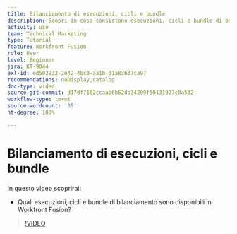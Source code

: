 ```yaml
---
title: Bilanciamento di esecuzioni, cicli e bundle
description: Scopri in cosa consistono esecuzioni, cicli e bundle di bilanciamento in  [!DNL Adobe Workfront Fusion].
activity: use
team: Technical Marketing
type: Tutorial
feature: Workfront Fusion
role: User
level: Beginner
jira: KT-9044
exl-id: ed502932-2e42-4bc0-aa1b-d1a83637ca97
recommendations: noDisplay,catalog
doc-type: video
source-git-commit: d17df7162ccaab6b62db34209f50131927c0a532
workflow-type: tm+mt
source-wordcount: '35'
ht-degree: 100%

---
```


# Bilanciamento di esecuzioni, cicli e bundle

In questo video scoprirai:

* Quali esecuzioni, cicli e bundle di bilanciamento sono disponibili in Workfront Fusion?

>[!VIDEO](https://video.tv.adobe.com/v/335285/?quality=12&learn=on&enablevpops)
